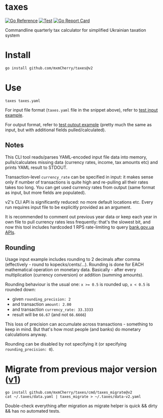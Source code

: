 # taxes

[![Go Reference](https://pkg.go.dev/badge/github.com/mxmCherry/taxes.svg)](https://pkg.go.dev/github.com/mxmCherry/taxes)
[![Test](https://github.com/mxmCherry/taxes/actions/workflows/test.yml/badge.svg?branch=v2)](https://github.com/mxmCherry/taxes/actions/workflows/test.yml)
[![Go Report Card](https://goreportcard.com/badge/github.com/mxmCherry/taxes)](https://goreportcard.com/report/github.com/mxmCherry/taxes)

Commandline quarterly tax calculator for simplified Ukrainian taxation system

# Install

```bash
go install github.com/mxmCherry/taxes@v2
```

# Use

```shell
taxes taxes.yaml
```

For input file format (`taxes.yaml` file in the snippet above), refer to [test input example](internal/tax/testdata/golden-input-with-rounding.yaml).

For output format, refer to [test output example](internal/tax/testdata/golden-output-with-rounding.yaml) (pretty much the same as input, but with additional fields pulled/calculated).

## Notes

This CLI tool reads/parses YAML-encoded input file data into memory, pulls/calculates missing data (currency rates, income, tax amounts etc) and prints YAML result to STDOUT.

Transaction-level `currency_rate` can be specified in input: it makes sense only if number of transactions is quite high and re-pulling all their rates takes too long.
You can get used currency rates from output (same format as input, but more fields are populated).

v2's CLI API is significantly reduced: no more default locations etc.
Every run requires input file to be explicitly provided as an argument.

It is recommended to comment out previous year data or keep each year in own file to pull currency rates less frequently: that's the slowest bit, and now this tool includes hardcoded 1 RPS rate-limiting to query [bank.gov.ua APIs](https://bank.gov.ua/ua/open-data/api-dev).

## Rounding

Usage input example includes rounding to 2 decimals after comma (effectively - round to kopecks/cents/...).
Rounding is done for EACH mathematical operation on monetary data.
Basically - after every multiplication (currency conversion) or addition (summing amounts).

Rounding behaviour is the usual one: `x >= 0.5` is rounded up, `x < 0.5` is rounded down:

- given `rounding_precision: 2`
- and transaction `amount: 2.00`
- and transaction `currency_rate: 33.3333`
- result will be `66.67` (and not `66.6666`)

This loss of precision can accumulate across transactions - something to keep in mind.
But that's how most people (and banks) do monetary calculations anyway.

Rounding can be disabled by not specifying it (or specifying `rounding_precision: 0`).

# Migrate from previous major version ([v1](https://github.com/mxmCherry/taxes/tree/v1.0.0))

```shell
go install github.com/mxmCherry/taxes/cmd/taxes_migrate@v2
cat ~/.taxes/data.yaml | taxes_migrate > ~/.taxes/data-v2.yaml
```

Double-check everything after migration as migrate helper is quick && dirty && has no automated tests.

